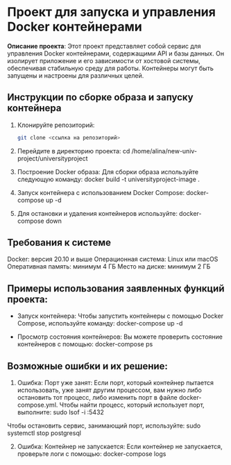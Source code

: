 # Проект для запуска и управления Docker контейнерами

**Описание проекта**: Этот проект представляет собой сервис для управления Docker контейнерами, содержащими API и базы данных. Он изолирует приложение и его зависимости от хостовой системы, обеспечивая стабильную среду для работы. Контейнеры могут быть запущены и настроены для различных целей.

## Инструкции по сборке образа и запуску контейнера

1. Клонируйте репозиторий:
   ```bash
   git clone <ссылка на репозиторий>

2. Перейдите в директорию проекта:
cd /home/alina/new-univ-project/universityproject

3. Построение Docker образа: Для сборки образа используйте следующую команду: 
docker build -t universityproject-image .

4. Запуск контейнера с использованием Docker Compose:
docker-compose up -d

5. Для остановки и удаления контейнеров используйте:
docker-compose down

## Требования к системе
Docker: версия 20.10 и выше
Операционная система: Linux или macOS
Оперативная память: минимум 4 ГБ
Место на диске: минимум 2 ГБ

## Примеры использования заявленных функций проекта:

- Запуск контейнера: Чтобы запустить контейнеры с помощью Docker Compose, используйте команду: docker-compose up -d

- Просмотр состояния контейнеров: Вы можете проверить состояние контейнеров с помощью: docker-compose ps

## Возможные ошибки и их решение: 

1. Ошибка: Порт уже занят: Если порт, который контейнер пытается использовать, уже занят другим процессом, вам нужно либо остановить тот процесс, либо изменить порт в файле docker-compose.yml.
Чтобы найти процесс, который использует порт, выполните: 
sudo lsof -i :5432

Чтобы остановить сервис, занимающий порт, используйте: 
sudo systemctl stop postgresql

2. Ошибка: Контейнер не запускается: Если контейнер не запускается, проверьте логи с помощью: docker-compose logs
